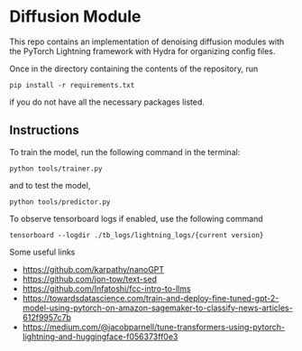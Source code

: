 # Diffusion Module

This repo contains an implementation of denoising diffusion modules with the PyTorch Lightning framework with Hydra for organizing config files.

Once in the directory containing the contents of the repository, run
```
pip install -r requirements.txt
```
if you do not have all the necessary packages listed.

## Instructions 

To train the model, run the following command in the terminal:
```
python tools/trainer.py
```

and to test the model, 
```
python tools/predictor.py
```

To observe tensorboard logs if enabled, use the following command
```
tensorboard --logdir ./tb_logs/lightning_logs/{current version}
```

Some useful links
 - https://github.com/karpathy/nanoGPT
 - https://github.com/jon-tow/text-sed
 - https://github.com/Infatoshi/fcc-intro-to-llms
 - https://towardsdatascience.com/train-and-deploy-fine-tuned-gpt-2-model-using-pytorch-on-amazon-sagemaker-to-classify-news-articles-612f9957c7b
 - https://medium.com/@jacobparnell/tune-transformers-using-pytorch-lightning-and-huggingface-f056373ff0e3
